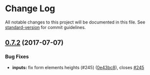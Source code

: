 # Change Log

All notable changes to this project will be documented in this file.
See [standard-version](https://github.com/conventional-changelog/standard-version) for commit guidelines.

<a name="0.7.2"></a>
## [0.7.2](https://github.com/ec-europa/europa-component-library/compare/@ec-europa/ecl-forms-selects@0.7.1...@ec-europa/ecl-forms-selects@0.7.2) (2017-07-07)


### Bug Fixes

* **inputs:** fix form elements heights (#245) ([0e43bc8](https://github.com/ec-europa/europa-component-library/commit/0e43bc8)), closes [#245](https://github.com/ec-europa/europa-component-library/issues/245)

